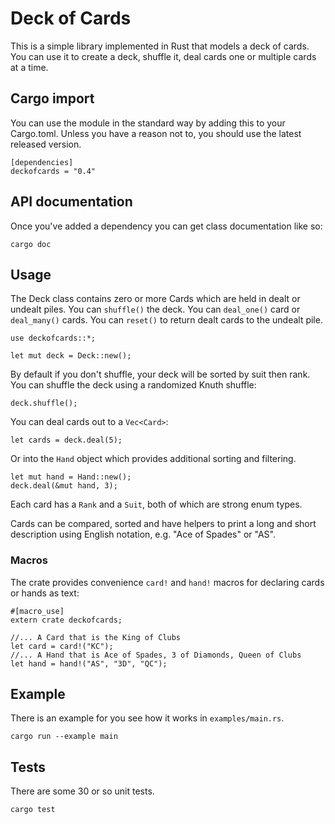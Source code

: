 # Deck of Cards

This is a simple library implemented in Rust that models a deck of cards. You can use it to create a deck, shuffle it,
deal cards one or multiple cards at a time.

## Cargo import

You can use the module in the standard way by adding this to your Cargo.toml. Unless you have a reason not to, you should use the latest released version.

```
[dependencies]
deckofcards = "0.4"
```

## API documentation

Once you've added a dependency you can get class documentation like so:

```
cargo doc
```

## Usage

The Deck class contains zero or more Cards which are held in dealt or undealt piles. You can `shuffle()` the deck.
You can `deal_one()` card or `deal_many()` cards. You can `reset()` to return dealt cards to the undealt pile.

```
use deckofcards::*;

let mut deck = Deck::new();
```

By default if you don't shuffle, your deck will be sorted by suit then rank. You can shuffle the deck using a randomized
Knuth shuffle:

```
deck.shuffle();
```

You can deal cards out to a `Vec<Card>`:

```
let cards = deck.deal(5);
```

Or into the `Hand` object which provides additional sorting and filtering.

```
let mut hand = Hand::new();
deck.deal(&mut hand, 3);
```

Each card has a `Rank` and a `Suit`, both of which are strong enum types.

Cards can be compared, sorted and have helpers to print a long and short description using English notation, e.g. "Ace of Spades" or "AS".

### Macros

The crate provides convenience `card!` and `hand!` macros for declaring cards or hands as text:

```
#[macro_use]
extern crate deckofcards;

//... A Card that is the King of Clubs
let card = card!("KC");
//... A Hand that is Ace of Spades, 3 of Diamonds, Queen of Clubs
let hand = hand!("AS", "3D", "QC");
```

## Example

There is an example for you see how it works in `examples/main.rs`.

```
cargo run --example main
```

## Tests

There are some 30 or so unit tests.

```
cargo test
```
